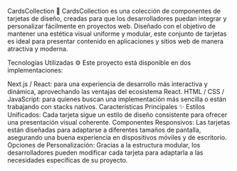 CardsCollection 📇
CardsCollection es una colección de componentes de tarjetas de diseño, creadas para que los desarrolladores puedan integrar y personalizar fácilmente en proyectos web. Diseñado con el objetivo de mantener una estética visual uniforme y modular, este conjunto de tarjetas es ideal para presentar contenido en aplicaciones y sitios web de manera atractiva y moderna.

Tecnologías Utilizadas ⚙️
Este proyecto está disponible en dos implementaciones:

Next.js / React: para una experiencia de desarrollo más interactiva y dinámica, aprovechando las ventajas del ecosistema React.
HTML / CSS / JavaScript: para quienes buscan una implementación más sencilla o están trabajando con stacks nativos.
Características Principales ✨
Estilos Unificados: Cada tarjeta sigue un estilo de diseño consistente para ofrecer una presentación visual coherente.
Componentes Responsivos: Las tarjetas están diseñadas para adaptarse a diferentes tamaños de pantalla, asegurando una buena experiencia en dispositivos móviles y de escritorio.
Opciones de Personalización: Gracias a la estructura modular, los desarrolladores pueden modificar cada tarjeta para adaptarla a las necesidades específicas de su proyecto.
